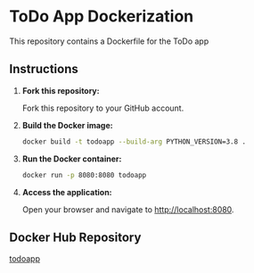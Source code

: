 # ToDo App Dockerization

This repository contains a Dockerfile for the ToDo app

## Instructions

1. **Fork this repository:**

   Fork this repository to your GitHub account.

2. **Build the Docker image:**

   ```bash
   docker build -t todoapp --build-arg PYTHON_VERSION=3.8 .
   ```

3. **Run the Docker container:**

   ```bash
   docker run -p 8080:8080 todoapp
   ```

4. **Access the application:**

   Open your browser and navigate to [http://localhost:8080](http://localhost:8080).

## Docker Hub Repository

[todoapp](https://hub.docker.com/repository/docker/khyelyseieva/todoapp/general)
